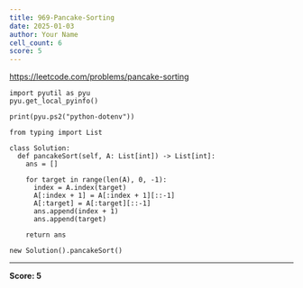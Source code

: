 ```yaml
---
title: 969-Pancake-Sorting
date: 2025-01-03
author: Your Name
cell_count: 6
score: 5
---
```


https://leetcode.com/problems/pancake-sorting


```
import pyutil as pyu
pyu.get_local_pyinfo()
```


```
print(pyu.ps2("python-dotenv"))
```


```
from typing import List
```


```
class Solution:
  def pancakeSort(self, A: List[int]) -> List[int]:
    ans = []

    for target in range(len(A), 0, -1):
      index = A.index(target)
      A[:index + 1] = A[:index + 1][::-1]
      A[:target] = A[:target][::-1]
      ans.append(index + 1)
      ans.append(target)

    return ans
```


```
new Solution().pancakeSort()
```


---
**Score: 5**